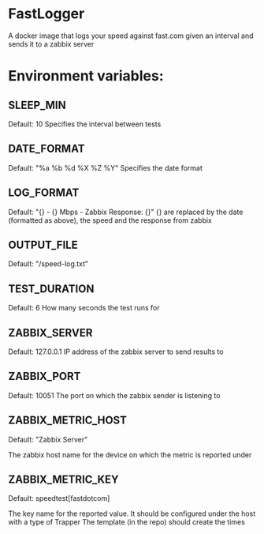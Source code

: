 # FastLogger
A docker image that logs your speed against fast.com given an interval and sends it to a zabbix server

# Environment variables:

## SLEEP_MIN 
Default: 10
Specifies the interval between tests

## DATE_FORMAT
Default: "%a %b %d %X %Z %Y"
Specifies the date format

## LOG_FORMAT
Default: "{} - {} Mbps - Zabbix Response: {}"
{} are replaced by the date (formatted as above), the speed and the response from zabbix

## OUTPUT_FILE
Default: "/speed-log.txt"

## TEST_DURATION
Default: 6
How many seconds the test runs for

## ZABBIX_SERVER
Default: 127.0.0.1
IP address of the zabbix server to send results to

## ZABBIX_PORT
Default: 10051
The port on which the zabbix sender is listening to

## ZABBIX_METRIC_HOST
Default: "Zabbix Server"

The zabbix host name for the device on which the metric is reported under

## ZABBIX_METRIC_KEY
Default: speedtest[fastdotcom]

The key name for the reported value. It should be configured under the host with a type of Trapper
The template (in the repo) should create the times
